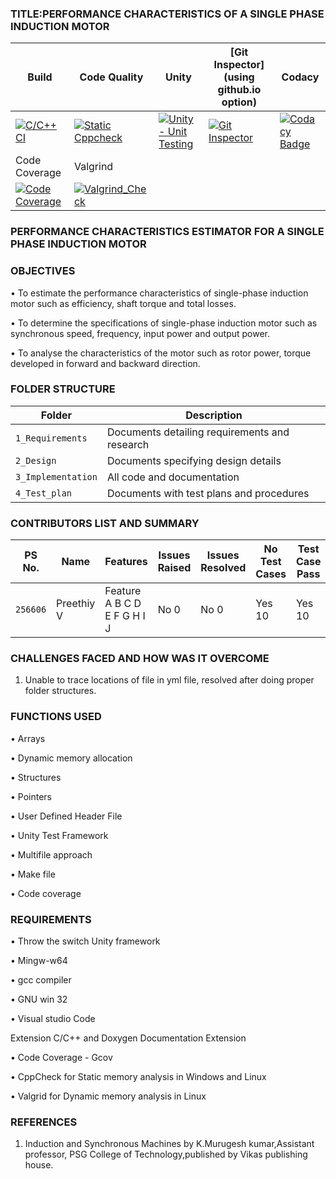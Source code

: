### TITLE:PERFORMANCE CHARACTERISTICS OF A SINGLE PHASE INDUCTION MOTOR


Build | Code Quality | Unity | [Git Inspector](using github.io option)| Codacy |
------|----------|-------|--------------|----------
[![C/C++ CI](https://github.com/256606/Miniproject/actions/workflows/ccpp.yml/badge.svg)](https://github.com/256606/Miniproject/actions/workflows/ccpp.yml) | [![Static Cppcheck](https://github.com/256606/Miniproject/actions/workflows/cppcheck.yml/badge.svg)](https://github.com/256606/Miniproject/actions/workflows/cppcheck.yml) | [![Unity - Unit Testing](https://github.com/256606/Miniproject/actions/workflows/unity.yml/badge.svg)](https://github.com/256606/Miniproject/actions/workflows/unity.yml)| [![Git Inspector](https://github.com/256606/Miniproject/actions/workflows/gitinspector.yml/badge.svg)](https://github.com/256606/Miniproject/actions/workflows/gitinspector.yml)| [![Codacy Badge](https://app.codacy.com/project/badge/Grade/6ce8635953f64ff9949b505604628ff5)](https://www.codacy.com/gh/256606/miniproject/dashboard?utm_source=github.com&amp;utm_medium=referral&amp;utm_content=256606/miniproject&amp;utm_campaign=Badge_Grade) |  [![Code Coverage](https://github.com/256606/Miniproject/actions/workflows/code-coverage.yml/badge.svg)](https://github.com/256606/Miniproject/actions/workflows/codecoverage.yml) |
Code Coverage |Valgrind |
 |[![Code Coverage](https://github.com/256606/Miniproject/actions/workflows/codecoverage.yml/badge.svg)](https://github.com/256606/Miniproject/actions/workflows/code-coverage.yml) | [![Valgrind_Check](https://github.com/256606/Miniproject/actions/workflows/Valgrind_Check.yml/badge.svg)](https://github.com/256606/Miniproject/actions/workflows/Valgrind_Check.yml)
 

### PERFORMANCE CHARACTERISTICS ESTIMATOR FOR A SINGLE PHASE INDUCTION MOTOR

### OBJECTIVES

•	To estimate the performance characteristics of single-phase induction motor such as efficiency, shaft torque and total losses. 

•	To determine the specifications of single-phase induction motor such as synchronous speed, frequency, input power and output power.

•	To analyse the characteristics of the motor such as rotor power, torque developed in forward and backward direction.

### FOLDER STRUCTURE
Folder             | Description
-------------------| -----------------------------------------
`1_Requirements`   | Documents detailing requirements and research
`2_Design`         | Documents specifying design details
`3_Implementation` | All code and documentation
`4_Test_plan`      | Documents with test plans and procedures

### CONTRIBUTORS LIST AND SUMMARY

PS No. |  Name   |    Features    | Issues Raised |Issues Resolved|No Test Cases|Test Case Pass
-------|---------|----------------|----------------|---------------|-------------|--------------
`256606` |Preethiy V  | Feature A B C D E F G H I J    | No 0    | No 0  |Yes 10   |Yes 10     
    

### CHALLENGES FACED AND HOW WAS IT OVERCOME

1. Unable to trace locations of file in yml file, resolved after doing proper folder structures.


### FUNCTIONS USED

•	Arrays

•	Dynamic memory allocation

•	Structures

•	Pointers

•	User Defined Header File

•	Unity Test Framework

•	Multifile approach

•	Make file

•	Code coverage


### REQUIREMENTS

•	Throw the switch Unity framework

•	Mingw-w64

•	gcc compiler

•	GNU win 32

•	Visual studio Code

Extension C/C++ and Doxygen Documentation Extension

•	Code Coverage - Gcov

•	CppCheck for Static memory analysis in Windows and Linux

•	Valgrid for Dynamic memory analysis in Linux

   

### REFERENCES
1. Induction and Synchronous Machines by K.Murugesh kumar,Assistant professor, PSG College of Technology,published by Vikas publishing house. 









 	 	 	 

   






















